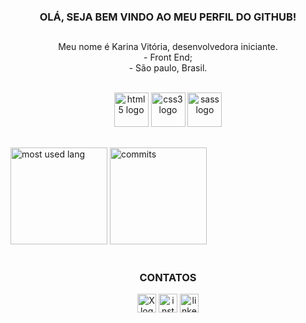 <h3 align="center">OLÁ, SEJA BEM VINDO AO MEU PERFIL DO GITHUB!</h3>

##

<p align="center"> Meu nome é Karina Vitória, desenvolvedora iniciante.
  <br>
- Front End; 
  <br>
- São paulo, Brasil.
</p>
<br>

<div align="center">
  <img src="https://cdn.jsdelivr.net/gh/devicons/devicon@latest/icons/html5/html5-original.svg" height="55" alt="html5 logo" />
  <img src="https://cdn.jsdelivr.net/gh/devicons/devicon@latest/icons/css3/css3-original.svg" height="55" alt="css3 logo" />
  <img src="https://cdn.jsdelivr.net/gh/devicons/devicon@latest/icons/sass/sass-original.svg" height="55" alt="sass logo"/>
</div>          

##

<div align="left">
  <img src="https://github-readme-stats.vercel.app/api/top-langs/?username=akarinavitoria&theme=chartreuse-dark" height="155" alt="most used lang"/>
  <img src="https://github-readme-stats.vercel.app/api?username=akarinavitoria&theme=chartreuse-dark" height="155" alt="commits"/>
</div>

<br clear="both">

<h3 align="center">CONTATOS</h3>

<div align="center">
<a href="https://x.com/akarinav_dev" target="_blank">
    <img src="https://img.shields.io/static/v1?message=Twitter&logo=X&label=&color=000000&logoColor=white&labelColor=&style=for-the-badge" height="30" alt="X logo"/></a>
  
  <a href="https://www.instagram.com/akarinavitoria" target="_blank">
    <img src="https://img.shields.io/static/v1?message=Instagram&logo=instagram&label=&color=d90429&logoColor=white&labelColor=&style=for-the-badge" height="30" alt="instagram logo"/></a>
    
  <a href="https://www.linkedin.com/in/akarinavit%C3%B3ria/" target="_blank">
    <img src="https://img.shields.io/static/v1?message=Linkedin&logo=linkedin&label=&color=023e8a&logoColor=white&labelColor=&style=for-the-badge" height="30" alt="linkedin logo"/></a>
</div>




